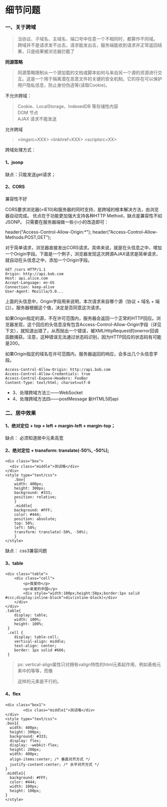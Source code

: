 # 细节问题

### 一、关于跨域

> 当协议、子域名、主域名、端口号中任意一个不相同时，都算作不同域。    
> 跨域并不是请求发不出去，请求能发出去，服务端能收到请求并正常返回结果，只是结果被浏览器拦截了

**同源策略**
> 同源策略限制从一个源加载的文档或脚本如何与来自另一个源的资源进行交互。这是一个用于隔离潜在恶意文件的关键的安全机制。它的存在可以保护用户隐私信息，防止身份伪造等(读取Cookie)。

不允许跨域：
> Cookie、LocalStorage、IndexedDB 等存储性内容    
> DOM 节点   
> AJAX 请求不能发送   

允许跨域
> <imgsrc=XXX>
> <linkhref=XXX>
> <scriptsrc=XX>

跨域处理方式：
#### 1、jsonp
缺点：只能发送get请求；
#### 2、CORS

兼容性不好

CORS要求浏览器(>IE10)和服务器的同时支持，是跨域的根本解决方法，由浏览器自动完成。
优点在于功能更加强大支持各种HTTP Method，缺点是兼容性不如JSONP。
只需要在服务器端做一些小小的改造即可：

header("Access-Control-Allow-Origin:\*");
header("Access-Control-Allow-Methods:POST,GET");

对于简单请求，浏览器直接发出CORS请求。具体来说，就是在头信息之中，增加一个Origin字段。下面是一个例子，浏览器发现这次跨源AJAX请求是简单请求，就自动在头信息之中，添加一个Origin字段。
```
GET /cors HTTP/1.1
Origin: http://api.bob.com
Host: api.alice.com
Accept-Language: en-US
Connection: keep-alive
User-Agent: Mozilla/5.0...
```

上面的头信息中，Origin字段用来说明，本次请求来自哪个源（协议 + 域名 + 端口）。服务器根据这个值，决定是否同意这次请求。

如果Origin指定的源，不在许可范围内，服务器会返回一个正常的HTTP回应。浏览器发现，这个回应的头信息没有包含Access-Control-Allow-Origin字段（详见下文），就知道出错了，从而抛出一个错误，被XMLHttpRequest的onerror回调函数捕获。注意，这种错误无法通过状态码识别，因为HTTP回应的状态码有可能是200。

如果Origin指定的域名在许可范围内，服务器返回的响应，会多出几个头信息字段。
```
Access-Control-Allow-Origin: http://api.bob.com
Access-Control-Allow-Credentials: true
Access-Control-Expose-Headers: FooBar
Content-Type: text/html; charset=utf-8
```
* 3、处理跨域方法三——WebSocket
* 4、处理跨域方法四——postMessage 新HTML5的api

### 二、居中效果

#### 1、绝对定位 + top + left + margin-left + margin-top；
缺点： 必须知道居中元素高宽
#### 2、绝对定位 + transform: translate(-50%, -50%);

```
<div class="box">
  <div class="middle">测试咯</div>
</div>
<style type="text/css">
	.box{
    width: 400px;
    height: 300px;
    background: #333;
    position: relative;
	}
	.middle{
    background: #FFF;
    color: #444;
    position: absolute;
    top: 50%;
    left: 50%;
    transform: translate(-50%, -50%);
	}
</style>
```
缺点： css3兼容问题

#### 3、table

```
<div class="table">
    <div class="cell">
        <p>我爱你</p>
        <p>亲爱的中国</p>
        <div style="width:100px;height:50px;border:1px solid #ccc;display:inline-block">div(inline-block)</div>
    </div>
</div>
.table{
    display: table;
    width: 100%;
    height: 100%;
 }
 .cell {
    display: table-cell;
    vertical-align: middle;
    text-align: center;
    border: 1px solid #666;
 }
```
> ps: vertical-align属性只对拥有valign特性的html元素起作用，例如表格元素中的<td><th>等等，而像<div><span>这样的元素是不行的。

#### 4、flex

```
<div class="box1">
		<div class="middle1">测试咯</div>
</div>
<style type="text/css">
.box1{
  width: 400px;
  height: 300px;
  background: #333;
  display: flex;
  display: -webkit-flex;
  height: 200px;
  width: 400px;
  align-items:center; /* 垂直对齐方式 */
  justify-content:center; /* 水平对齐方式 */
}
.middle1{
  background: #FFF;
  color: #444;
  width: 100px;
  height: 100px;
}
</style>
```
